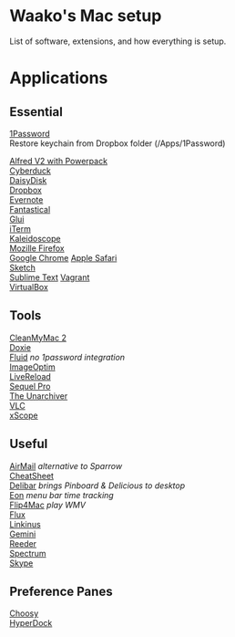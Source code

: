Waako's Mac setup
=========

List of software, extensions, and how everything is setup.

# Applications

## Essential

[1Password](http://agilebits.com/onepassword)  
Restore keychain from Dropbox folder (/Apps/1Password)

[Alfred V2 with Powerpack](http://alfredapp.com/)  
[Cyberduck](http://cyberduck.ch/)  
[DaisyDisk](http://daisydiskapp.com)  
[Dropbox](http://dropbox.com/)  
[Evernote](http://evernote.com)  
[Fantastical](http://flexibits.com/fantastical)  
[Glui](http://glui.me)  
[iTerm](http://iterm2.com)  
[Kaleidoscope](http://kaleidoscopeapp.com/)  
[Mozille Firefox](http://www.mozilla.org/firefox/)  
[Google Chrome](https://chrome.google.com)
[Apple Safari](http://www.apple.com/safari/)  
[Sketch](http://www.bohemiancoding.com/sketch/)  
[Sublime Text](www.sublimetext.com) 
[Vagrant](http://vagrantup.com)  
[VirtualBox](http://virtualbox.org)  

## Tools

[CleanMyMac 2](http://macpaw.com/cleanmymac)  
[Doxie](www.getdoxie.com)  
[Fluid](http://fluidapp.com) *no 1password integration*  
[ImageOptim](http://imageoptim.pornel.net)  
[LiveReload](http://livereload.com)  
[Sequel Pro](http://sequelpro.com)  
[The Unarchiver](http://wakaba.c3.cx/s/apps/unarchiver.html)  
[VLC](http://www.videolan.org)  
[xScope](http://iconfactory.com/software/xscope)  

## Useful

[AirMail](http://airmailapp.info/) *alternative to Sparrow*  
[CheatSheet](http://www.grandtotal.biz/CheatSheet/)  
[Delibar](http://www.delibarapp.com) *brings Pinboard & Delicious to desktop*  
[Eon](http://fuelcollective.com/eon) *menu bar time tracking*  
[Flip4Mac](www.telestream.net/flip4mac-wmv/overview.htm) *play WMV*  
[Flux](http://stereopsis.com/flux/)  
[Linkinus](http://conceitedsoftware.com/products/linkinus)  
[Gemini](http://macpaw.com/gemini)  
[Reeder](http://reederapp.com)  
[Spectrum](http://www.eigenlogik.com/spectrum/mac)  
[Skype](http://skype.com)  

## Preference Panes

[Choosy](http://www.choosyosx.com/)  
[HyperDock](http://hyperdock.bahoom.com/)  
